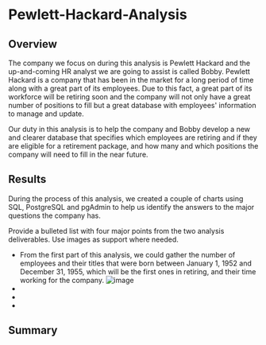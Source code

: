 # Pewlett-Hackard-Analysis

## Overview

The company we focus on during this analysis is Pewlett Hackard and the up-and-coming HR analyst we are going to assist is called Bobby. Pewlett Hackard is a company that has been in the market for a long period of time along with a great part of its employees. Due to this fact, a great part of its workforce will be retiring soon and the company will not only have a great number of positions to fill but a great database with employees' information to manage and update.  

Our duty in this analysis is to help the company and Bobby develop a new and clearer database that specifies which employees are retiring and if they are eligible for a retirement package, and how many and which positions the company will need to fill in the near future.

## Results
 
 During the process of this analysis, we created a couple of charts using SQL, PostgreSQL and pgAdmin to help us identify the answers to the major questions the company has. 
 
 Provide a bulleted list with four major points from the two analysis deliverables. Use images as support where needed.
* From the first part of this analysis, we could gather the number of employees and their titles that were born between January 1, 1952 and December 31, 1955, which will be the first ones in retiring, and their time working for the company. 
![image](https://user-images.githubusercontent.com/113261292/202911113-4b497879-54fa-4f39-83aa-c7c0221b8149.png)
*
*
*




## Summary
